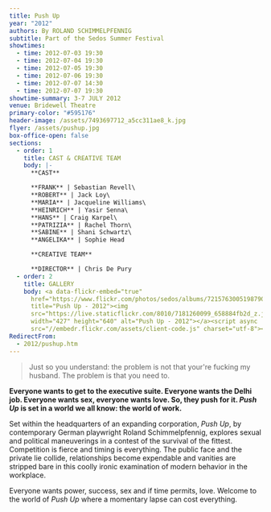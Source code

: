 ```yaml
---
title: Push Up
year: "2012"
authors: By ROLAND SCHIMMELPFENNIG
subtitle: Part of the Sedos Summer Festival
showtimes:
  - time: 2012-07-03 19:30
  - time: 2012-07-04 19:30
  - time: 2012-07-05 19:30
  - time: 2012-07-06 19:30
  - time: 2012-07-07 14:30
  - time: 2012-07-07 19:30
showtime-summary: 3-7 JULY 2012
venue: Bridewell Theatre
primary-color: "#595176"
header-image: /assets/7493697712_a5cc311ae8_k.jpg
flyer: /assets/pushup.jpg
box-office-open: false
sections:
  - order: 1
    title: CAST & CREATIVE TEAM
    body: |-
      **CAST**

      **FRANK** | Sebastian Revell\
      **ROBERT** | Jack Loy\
      **MARIA** | Jacqueline Williams\
      **HEINRICH** | Yasir Senna\
      **HANS** | Craig Karpel\
      **PATRIZIA** | Rachel Thorn\
      **SABINE** | Shani Schwartz\
      **ANGELIKA** | Sophie Head

      **CREATIVE TEAM**

      **DIRECTOR** | Chris De Pury
  - order: 2
    title: GALLERY
    body: <a data-flickr-embed="true"
      href="https://www.flickr.com/photos/sedos/albums/72157630051987909"
      title="Push Up - 2012"><img
      src="https://live.staticflickr.com/8010/7181260099_658884fb2d_z.jpg"
      width="427" height="640" alt="Push Up - 2012"></a><script async
      src="//embedr.flickr.com/assets/client-code.js" charset="utf-8"></script>
RedirectFrom:
  - 2012/pushup.htm
---
```

> Just so you understand: the problem is not that your're fucking my husband. The problem is that you need to.

**Everyone wants to get to the executive suite. Everyone wants the Delhi job. Everyone wants sex, everyone wants love. So, they push for it. *Push Up* is set in a world we all know: the world of work.**

Set within the headquarters of an expanding corporation, *Push Up*, by contemporary German playwright Roland Schimmelpfennig, explores sexual and political maneuverings in a contest of the survival of the fittest. Competition is fierce and timing is everything. The public face and the private lie collide, relationships become expendable and vanities are stripped bare in this coolly ironic examination of modern behavior in the workplace.

Everyone wants power, success, sex and if time permits, love. Welcome to the world of *Push Up* where a momentary lapse can cost everything.